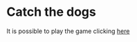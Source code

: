 # Catch the dogs

It is possible to play the game clicking [here]([https://github.com/SapienzaInteractiveGraphicsCourse/final-project-pw])
